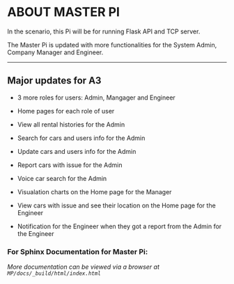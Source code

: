 # ABOUT MASTER PI

In the scenario, this Pi will be for running Flask API and TCP server. 

The Master Pi is updated with more functionalities for the System Admin, Company Manager and Engineer.

--- 

## Major updates for A3

- 3 more roles for users: Admin, Mangager and Engineer

- Home pages for each role of user


- View all rental histories for the Admin

- Search for cars and users info for the Admin

- Update cars and users info for the Admin

- Report cars with issue for the Admin

- Voice car search for the Admin


- Visualation charts on the Home page for the Manager


- View cars with issue and see their location on the Home page for the Engineer

- Notification for the Engineer when they got a report from the Admin for the Engineer



### For Sphinx Documentation for Master Pi:

*More documentation can be viewed via a browser at `MP/docs/_build/html/index.html`*